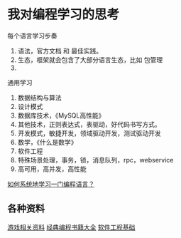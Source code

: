 # 我对编程学习的思考

每个语言学习步奏
1. 语法，官方文档 和 最佳实践。
2. 生态，框架就会包含了大部分语言生态，比如 包管理
3.

通用学习
1. 数据结构与算法
2. 设计模式
3. 数据库技术，《MySQL高性能》
4. 其他技术，正则表达式，表驱动，好代码书写方式。
5. 开发模式，敏捷开发，领域驱动开发，测试驱动开发
6. 数学，《什么是数学》
7. 软件工程
8. 特殊场景处理，事务，锁，消息队列，rpc，webservice
9. 高可用，高并发，高性能

[如何系统地学习一门编程语言？](https://zhuanlan.zhihu.com/p/27853180)

## 各种资料

[游戏相关资料](https://github.com/zengfeng/books)
[经典编程书籍大全](https://github.com/jobbole/awesome-programming-books)
[软件工程基础](https://github.com/wxyyxc1992/SoftwareEngineering-Series)
